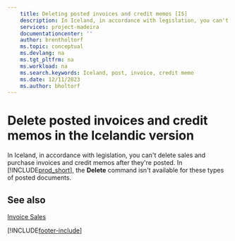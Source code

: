```yaml
---
    title: Deleting posted invoices and credit memos [IS]
    description: In Iceland, in accordance with legislation, you can't delete posted sales and purchase invoices and credit memos.
    services: project-madeira 
    documentationcenter: ''
    author: brentholtorf
    ms.topic: conceptual
    ms.devlang: na
    ms.tgt_pltfrm: na
    ms.workload: na
    ms.search.keywords: Iceland, post, invoice, credit memo
    ms.date: 12/11/2023
    ms.author: bholtorf
---
```

# Delete posted invoices and credit memos in the Icelandic version
In Iceland, in accordance with legislation, you can't delete sales and purchase invoices and credit memos after they're posted. In [!INCLUDE[prod_short](../../includes/prod_short.md)], the **Delete** command isn't available for these types of posted documents.

## See also  
[Invoice Sales](../../sales-how-invoice-sales.md)


[!INCLUDE[footer-include](../../includes/footer-banner.md)]